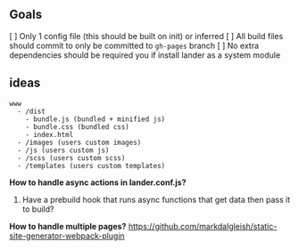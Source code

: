 ## Goals

[ ] Only 1 config file (this should be built on init) or inferred
[ ] All build files should commit to only be committed to `gh-pages` branch
[ ] No extra dependencies should be required you if install lander as a system module


## ideas

```
www
  - /dist
    - bundle.js (bundled + minified js)
    - bundle.css (bundled css)
    - index.html
  - /images (users custom images)
  - /js (users custom js)
  - /scss (users custom scss)
  - /templates (users custom templates)
```


**How to handle async actions in lander.conf.js?**
1. Have a prebuild hook that runs async functions that get data then pass it to build?

**How to handle multiple pages?**
https://github.com/markdalgleish/static-site-generator-webpack-plugin
